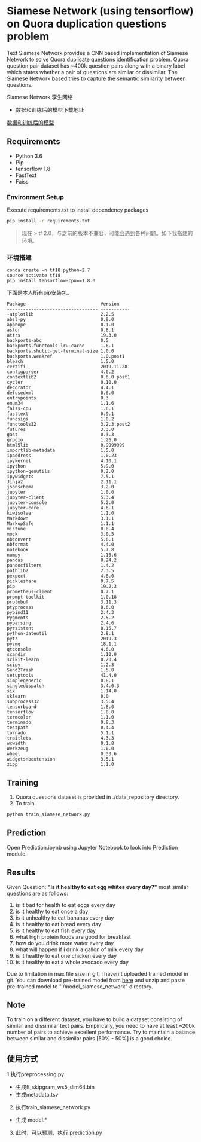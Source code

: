# Siamese Network (using tensorflow) on Quora duplication questions problem
Text Siamese Network provides a CNN based implementation of Siamese Network to 
solve Quora duplicate questions identification problem.
Quora question pair dataset has ~400k question pairs along with a binary label 
which states whether a pair of questions are similar or dissimilar. 
The Siamese Network based tries to capture the semantic similarity between questions.

Siamese Network 孪生网络

- 数据和训练后的模型下载地址

[数据和训练后的模型](https://yunpan.360.cn/surl_yraIb8WaIA4)

## Requirements
- Python 3.6
- Pip
- tensorflow 1.8
- FastText
- Faiss

### Environment Setup
Execute requirements.txt to install dependency packages
```bash
pip install -r requirements.txt
```

> 现在 > tf 2.0，与之前的版本不兼容，可能会遇到各种问题。如下我搭建的环境。

### 环境搭建
```shell script
conda create -n tf18 python=2.7
source activate tf18
pip install tensorflow-cpu==1.8.0
```
下面是本人所有pip安装包。
```text
Package                            Version
---------------------------------- -----------
-atplotlib                         2.2.5
absl-py                            0.9.0
appnope                            0.1.0
astor                              0.8.1
attrs                              19.3.0
backports-abc                      0.5
backports.functools-lru-cache      1.6.1
backports.shutil-get-terminal-size 1.0.0
backports.weakref                  1.0.post1
bleach                             1.5.0
certifi                            2019.11.28
configparser                       4.0.2
contextlib2                        0.6.0.post1
cycler                             0.10.0
decorator                          4.4.1
defusedxml                         0.6.0
entrypoints                        0.3
enum34                             1.1.6
faiss-cpu                          1.6.1
fasttext                           0.9.1
funcsigs                           1.0.2
functools32                        3.2.3.post2
futures                            3.3.0
gast                               0.3.3
grpcio                             1.26.0
html5lib                           0.9999999
importlib-metadata                 1.5.0
ipaddress                          1.0.23
ipykernel                          4.10.1
ipython                            5.9.0
ipython-genutils                   0.2.0
ipywidgets                         7.5.1
Jinja2                             2.11.1
jsonschema                         3.2.0
jupyter                            1.0.0
jupyter-client                     5.3.4
jupyter-console                    5.2.0
jupyter-core                       4.6.1
kiwisolver                         1.1.0
Markdown                           3.1.1
MarkupSafe                         1.1.1
mistune                            0.8.4
mock                               3.0.5
nbconvert                          5.6.1
nbformat                           4.4.0
notebook                           5.7.8
numpy                              1.16.6
pandas                             0.24.2
pandocfilters                      1.4.2
pathlib2                           2.3.5
pexpect                            4.8.0
pickleshare                        0.7.5
pip                                19.2.3
prometheus-client                  0.7.1
prompt-toolkit                     1.0.18
protobuf                           3.11.3
ptyprocess                         0.6.0
pybind11                           2.4.3
Pygments                           2.5.2
pyparsing                          2.4.6
pyrsistent                         0.15.7
python-dateutil                    2.8.1
pytz                               2019.3
pyzmq                              18.1.1
qtconsole                          4.6.0
scandir                            1.10.0
scikit-learn                       0.20.4
scipy                              1.2.3
Send2Trash                         1.5.0
setuptools                         41.4.0
simplegeneric                      0.8.1
singledispatch                     3.4.0.3
six                                1.14.0
sklearn                            0.0
subprocess32                       3.5.4
tensorboard                        1.8.0
tensorflow                         1.8.0
termcolor                          1.1.0
terminado                          0.8.3
testpath                           0.4.4
tornado                            5.1.1
traitlets                          4.3.3
wcwidth                            0.1.8
Werkzeug                           1.0.0
wheel                              0.33.6
widgetsnbextension                 3.5.1
zipp                               1.1.0
```

## Training
1. Quora questions dataset is provided in ./data_repository directory. 
2. To train 
```bash
python train_siamese_network.py
```
## Prediction
Open Prediction.ipynb using Jupyter Notebook to look into Prediction module.

## Results
Given Question: **"Is it healthy to eat egg whites every day?"** most similar questions are as follows:
1. is it bad for health to eat eggs every day
2. is it healthy to eat once a day
3. is it unhealthy to eat bananas every day
4. is it healthy to eat bread every day
5. is it healthy to eat fish every day
6. what high protein foods are good for breakfast
7. how do you drink more water every day
8. what will happen if i drink a gallon of milk every day
9. is it healthy to eat one chicken every day
10. is it healthy to eat a whole avocado every day

Due to limitation in max file size in git, I haven't uploaded trained model in git. 
You can download pre-trained model from 
[here](https://drive.google.com/drive/folders/1FEdvcQt-tbNCZeUKhawFxyAn6Dn7H08I?usp=sharing) and 
unzip and paste pre-trained model to "./model_siamese_network" directory.

## Note
To train on a different dataset, you have to build a dataset consisting of similar and 
dissimilar text pairs. 
Empirically, you need to have at least ~200k number of pairs to achieve excellent performance. 
Try to maintain a balance between similar and dissimilar pairs [50% - 50%] is a good choice. 


## 使用方式
1.执行preprocessing.py
 - 生成ft_skipgram_ws5_dim64.bin 
 - 生成metadata.tsv 
2. 执行train_siamese_network.py
 - 生成 model.*
3. 此时，可以预测，执行 prediction.py

